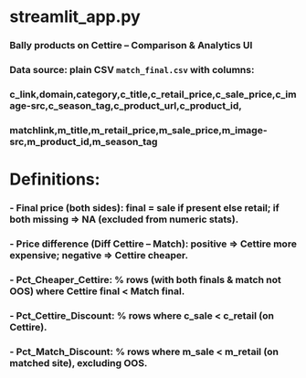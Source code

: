 # streamlit_app.py
### Bally products on Cettire – Comparison & Analytics UI
### Data source: plain CSV `match_final.csv` with columns:
### c_link,domain,category,c_title,c_retail_price,c_sale_price,c_image-src,c_season_tag,c_product_url,c_product_id,
### matchlink,m_title,m_retail_price,m_sale_price,m_image-src,m_product_id,m_season_tag
###

# Definitions:
### - Final price (both sides): final = sale if present else retail; if both missing => NA (excluded from numeric stats).
### - Price difference (Diff Cettire – Match): positive => Cettire more expensive; negative => Cettire cheaper.
### - Pct_Cheaper_Cettire: % rows (with both finals & match not OOS) where Cettire final < Match final.
### - Pct_Cettire_Discount: % rows where c_sale < c_retail (on Cettire).
### - Pct_Match_Discount: % rows where m_sale < m_retail (on matched site), excluding OOS.
